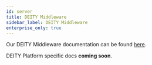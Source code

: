 ```yaml
---
id: server
title: DEITY Middleware
sidebar_label: DEITY Middleware
enterprise_only: true
---
```


Our DEITY Middleware documentation can be found [here](/docs/v2019/platform/falcon-server/basics).

DEITY Platform specific docs **coming soon**.
